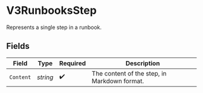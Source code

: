 # V3RunbooksStep

Represents a single step in a runbook.


## Fields

| Field                                        | Type                                         | Required                                     | Description                                  |
| -------------------------------------------- | -------------------------------------------- | -------------------------------------------- | -------------------------------------------- |
| `Content`                                    | *string*                                     | :heavy_check_mark:                           | The content of the step, in Markdown format. |
